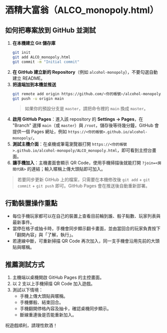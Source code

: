 # 酒精大富翁（ALCO_monopoly.html）

## 如何把專案放到 GitHub 並測試
1. **在本機建立 Git 儲存庫**
   ```bash
   git init
   git add ALCO_monopoly.html
   git commit -m "Initial commit"
   ```
2. **在 GitHub 建立新的 Repository**（例如 `alcohol-monopoly`），不要勾選自動建立 README。
3. **把遠端加到本機並推送**
   ```bash
   git remote add origin https://github.com/<你的帳號>/alcohol-monopoly.git
   git push -u origin main
   ```
   > 如果你的預設分支是 `master`，請把命令裡的 `main` 換成 `master`。
4. **啟用 GitHub Pages**：進入該 repository 的 **Settings → Pages**，在 "Branch" 選擇 `main`（或 `master`）與 `/root`，儲存後等待幾分鐘，GitHub 會提供一個 Pages 網址，例如 `https://<你的帳號>.github.io/alcohol-monopoly/`。
5. **測試主機介面**：在桌機或筆電瀏覽器打開 `https://<你的帳號>.github.io/alcohol-monopoly/ALCO_monopoly.html`，即可看到主控台畫面。
6. **讓手機加入**：主機畫面會顯示 QR Code，使用手機掃描後就能打開 `?join=<房間代碼>` 的連結；輸入暱稱上傳大頭貼即可加入。

> 若要同步更新 GitHub 上的檔案，只需要在本機修改後 `git add` + `git commit` + `git push` 即可。GitHub Pages 會在推送後自動重新部署。

## 行動裝置操作重點
- 每位手機玩家都可以在自己的裝置上查看目前輪到誰、骰子點數、玩家列表與最新事件。
- 當停在格子或抽卡時，手機會同步顯示翻卡畫面，並由當回合的玩家負責按下「翻開內容」與「了解，執行」。
- 若連線中斷，可重新掃描 QR Code 再次加入，同一支手機會沿用先前的大頭貼與暱稱。

## 推薦測試方式
1. 主機端以桌機開啟 GitHub Pages 的主控畫面。
2. 以 2 支以上手機掃描 QR Code 加入遊戲。
3. 測試以下情境：
   - 手機上傳大頭貼與暱稱。
   - 手機擲骰、結束回合。
   - 手機翻開停格內容及抽卡，確認桌機同步顯示。
   - 斷線重連後是否能重新加入。

祝遊戲順利，請理性飲酒！
